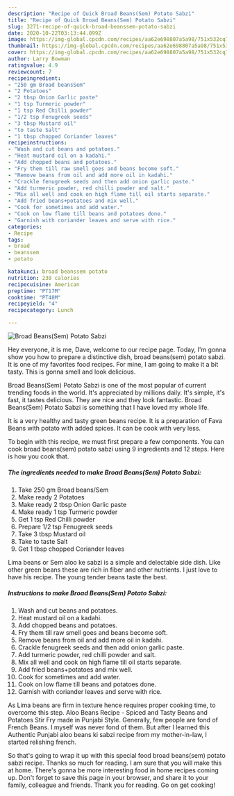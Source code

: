 ```yaml
---
description: "Recipe of Quick Broad Beans(Sem) Potato Sabzi"
title: "Recipe of Quick Broad Beans(Sem) Potato Sabzi"
slug: 3271-recipe-of-quick-broad-beanssem-potato-sabzi
date: 2020-10-22T03:13:44.099Z
image: https://img-global.cpcdn.com/recipes/aa62e698807a5a98/751x532cq70/broad-beanssem-potato-sabzi-recipe-main-photo.jpg
thumbnail: https://img-global.cpcdn.com/recipes/aa62e698807a5a98/751x532cq70/broad-beanssem-potato-sabzi-recipe-main-photo.jpg
cover: https://img-global.cpcdn.com/recipes/aa62e698807a5a98/751x532cq70/broad-beanssem-potato-sabzi-recipe-main-photo.jpg
author: Larry Bowman
ratingvalue: 4.9
reviewcount: 7
recipeingredient:
- "250 gm Broad beansSem"
- "2 Potatoes"
- "2 tbsp Onion Garlic paste"
- "1 tsp Turmeric powder"
- "1 tsp Red Chilli powder"
- "1/2 tsp Fenugreek seeds"
- "3 tbsp Mustard oil"
- "to taste Salt"
- "1 tbsp chopped Coriander leaves"
recipeinstructions:
- "Wash and cut beans and potatoes."
- "Heat mustard oil on a kadahi."
- "Add chopped beans and potatoes."
- "Fry them till raw smell goes and beans become soft."
- "Remove beans from oil and add more oil in kadahi."
- "Crackle fenugreek seeds and then add onion garlic paste."
- "Add turmeric powder, red chilli powder and salt."
- "Mix all well and cook on high flame till oil starts separate."
- "Add fried beans+potatoes and mix well."
- "Cook for sometimes and add water."
- "Cook on low flame till beans and potatoes done."
- "Garnish with coriander leaves and serve with rice."
categories:
- Recipe
tags:
- broad
- beanssem
- potato

katakunci: broad beanssem potato 
nutrition: 238 calories
recipecuisine: American
preptime: "PT17M"
cooktime: "PT48M"
recipeyield: "4"
recipecategory: Lunch

---
```



![Broad Beans(Sem) Potato Sabzi](https://img-global.cpcdn.com/recipes/aa62e698807a5a98/751x532cq70/broad-beanssem-potato-sabzi-recipe-main-photo.jpg)

Hey everyone, it is me, Dave, welcome to our recipe page. Today, I'm gonna show you how to prepare a distinctive dish, broad beans(sem) potato sabzi. It is one of my favorites food recipes. For mine, I am going to make it a bit tasty. This is gonna smell and look delicious.

Broad Beans(Sem) Potato Sabzi is one of the most popular of current trending foods in the world. It's appreciated by millions daily. It's simple, it's fast, it tastes delicious. They are nice and they look fantastic. Broad Beans(Sem) Potato Sabzi is something that I have loved my whole life.

It is a very healthy and tasty green beans recipe. It is a preparation of Fava Beans with potato with added spices. It can be cook with very less.


To begin with this recipe, we must first prepare a few components. You can cook broad beans(sem) potato sabzi using 9 ingredients and 12 steps. Here is how you cook that.

<!--inarticleads1-->

##### The ingredients needed to make Broad Beans(Sem) Potato Sabzi:

1. Take 250 gm Broad beans/Sem
1. Make ready 2 Potatoes
1. Make ready 2 tbsp Onion Garlic paste
1. Make ready 1 tsp Turmeric powder
1. Get 1 tsp Red Chilli powder
1. Prepare 1/2 tsp Fenugreek seeds
1. Take 3 tbsp Mustard oil
1. Take to taste Salt
1. Get 1 tbsp chopped Coriander leaves


Lima beans or Sem aloo ke sabzi is a simple and delectable side dish. Like other green beans these are rich in fiber and other nutrients. I just love to have his recipe. The young tender beans taste the best. 

<!--inarticleads2-->

##### Instructions to make Broad Beans(Sem) Potato Sabzi:

1. Wash and cut beans and potatoes.
1. Heat mustard oil on a kadahi.
1. Add chopped beans and potatoes.
1. Fry them till raw smell goes and beans become soft.
1. Remove beans from oil and add more oil in kadahi.
1. Crackle fenugreek seeds and then add onion garlic paste.
1. Add turmeric powder, red chilli powder and salt.
1. Mix all well and cook on high flame till oil starts separate.
1. Add fried beans+potatoes and mix well.
1. Cook for sometimes and add water.
1. Cook on low flame till beans and potatoes done.
1. Garnish with coriander leaves and serve with rice.


As Lima beans are firm in texture hence requires proper cooking time, to overcome this step. Aloo Beans Recipe - Spiced and Tasty Beans and Potatoes Stir Fry made in Punjabi Style. Generally, few people are fond of French Beans. I myself was never fond of them. But after I learned this Authentic Punjabi aloo beans ki sabzi recipe from my mother-in-law, I started relishing french. 

So that's going to wrap it up with this special food broad beans(sem) potato sabzi recipe. Thanks so much for reading. I am sure that you will make this at home. There's gonna be more interesting food in home recipes coming up. Don't forget to save this page in your browser, and share it to your family, colleague and friends. Thank you for reading. Go on get cooking!
